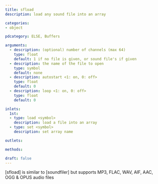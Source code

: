 ```yaml
---
title: sfload
description: load any sound file into an array

categories:
- object

pdcategory: ELSE, Buffers

arguments:
  - description: (optional) number of channels (max 64)
    type: float
    default: 1 if no file is given, or sound file's if given
  - description: the name of the file to open
    type: symbol
    default: none
  - description: autostart <1: on, 0: off>
    type: float
    default: 0
  - description: loop <1: on, 0: off>
    type: float
    default: 0

inlets:
  1st:
  - type: load <symbol>
    description: load a file into an array
  - type: set <symbol>
    description: set array name

outlets:

methods:

draft: false
---
```


[sfload] is similar to [soundfiler] but supports MP3, FLAC, WAV, AIF, AAC, OGG & OPUS audio files

